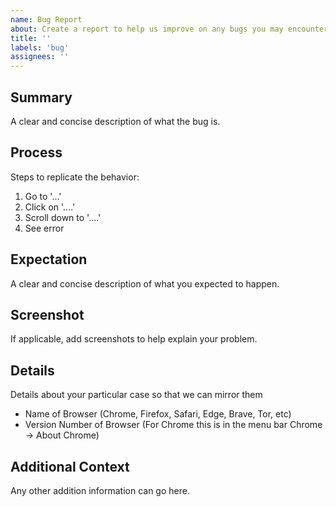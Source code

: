 ```yaml
---
name: Bug Report
about: Create a report to help us improve on any bugs you may encounter
title: ''
labels: 'bug'
assignees: ''
---
```


## Summary

A clear and concise description of what the bug is.

## Process

Steps to replicate the behavior:

1. Go to '...'
2. Click on '....'
3. Scroll down to '....'
4. See error

## Expectation

A clear and concise description of what you expected to happen.

## Screenshot

If applicable, add screenshots to help explain your problem.

## Details

Details about your particular case so that we can mirror them

- Name of Browser (Chrome, Firefox, Safari, Edge, Brave, Tor, etc)
- Version Number of Browser (For Chrome this is in the menu bar Chrome -> About Chrome)

## Additional Context

Any other addition information can go here.
